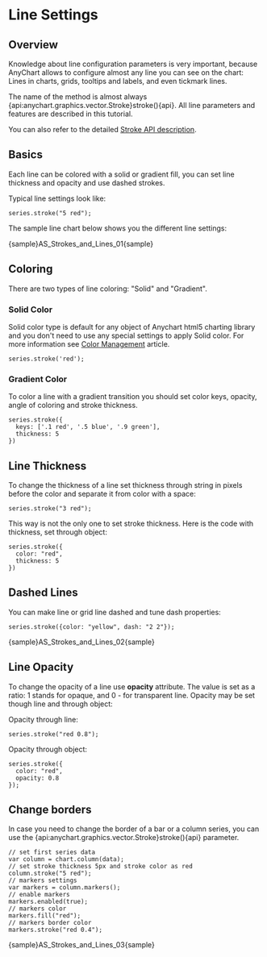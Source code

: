 # Line Settings

## Overview

Knowledge about line configuration parameters is very important, because AnyChart allows to configure almost any line you can see on the chart: Lines in charts, grids, tooltips and labels, and even tickmark lines.
  
The name of the method is almost always {api:anychart.graphics.vector.Stroke}stroke(){api}. All line parameters and features are described in this tutorial.

You can also refer to the detailed [Stroke API description](../Graphics/Stroke_Settings).

## Basics

Each line can be colored with a solid or gradient fill, you can set line thickness and opacity and use dashed strokes.

Typical line settings look like:

```
series.stroke("5 red");
```

The sample line chart below shows you the different line settings:

{sample}AS\_Strokes\_and\_Lines\_01{sample}

## Coloring

There are two types of line coloring: "Solid" and "Gradient".

### Solid Color

Solid color type is default for any object of Anychart html5 charting library and you don't need to use any special settings to apply Solid color. For more information see [Color Management](Color_Management) article.

```
series.stroke('red');
```

### Gradient Color

To color a line with a gradient transition you should set color keys, opacity, angle of coloring and stroke thickness.

```
series.stroke({
  keys: ['.1 red', '.5 blue', '.9 green'],
  thickness: 5
})
```

## Line Thickness

To change the thickness of a line set thickness through string in pixels before the color and separate it from color with a space:

```
series.stroke("3 red");
```

This way is not the only one to set stroke thickness. Here is the code with thickness, set through object:

```
series.stroke({
  color: "red",
  thickness: 5
})
```

## Dashed Lines

You can make line or grid line dashed and tune dash properties:

```
series.stroke({color: "yellow", dash: "2 2"});
```

{sample}AS\_Strokes\_and\_Lines\_02{sample}

## Line Opacity

To change the opacity of a line use **opacity** attribute. The value is set as a ratio: 1 stands for opaque, and 0 - for transparent line. Opacity may be set though line and through object:

Opacity through line:

```
series.stroke("red 0.8");
```

Opacity through object:

```
series.stroke({
  color: "red",
  opacity: 0.8
});
```

## Change borders

In case you need to change the border of a bar or a column series, you can use the {api:anychart.graphics.vector.Stroke}stroke(){api} parameter.

```
// set first series data
var column = chart.column(data);
// set stroke thickness 5px and stroke color as red
column.stroke("5 red");
// markers settings
var markers = column.markers();
// enable markers
markers.enabled(true);
// markers color
markers.fill("red");
// markers border color
markers.stroke("red 0.4");
```

{sample}AS\_Strokes\_and\_Lines\_03{sample}